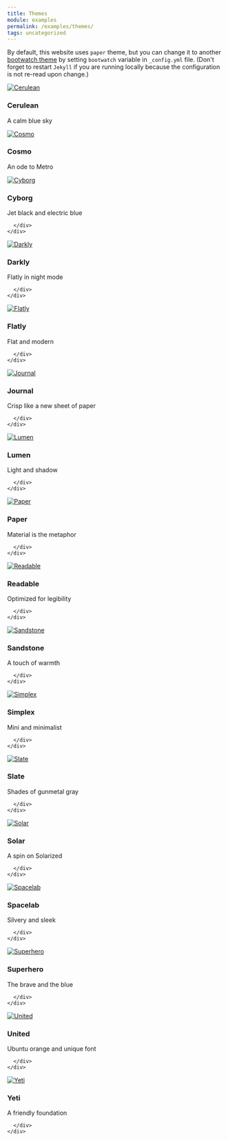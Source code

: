 ```yaml
---
title: Themes
module: examples
permalink: /examples/themes/
tags: uncategorized
---
```


By default, this website uses `paper` theme, but you can change it to another [bootwatch theme](https://bootswatch.com/3/) by setting
`bootwatch` variable in `_config.yml` file.
(Don't forget to restart `Jekyll` if you are running locally because the configuration is not re-read upon change.)

<div class="row">

  <div class="col-lg-4 col-sm-6">
    <div class="thumbnail">
      <div class="image">
        <a href="#cerulean/"><img src="https://bootswatch.com/3/cerulean/thumbnail.png" class="img-responsive" alt="Cerulean"></a>
      </div>
      <div class="caption">
        <h3>Cerulean</h3>
        <p>A calm blue sky</p>
      </div>
    </div>
  </div>

  <div class="col-lg-4 col-sm-6">
    <div class="thumbnail">
      <div class="image">
        <a href="#cosmo/"><img class="img-responsive" src="https://bootswatch.com/3/cosmo/thumbnail.png" alt="Cosmo"></a>
      </div>
      <div class="caption">
        <h3>Cosmo</h3>
        <p>An ode to Metro</p>
      </div>
    </div>
  </div>

  <div class="col-lg-4 col-sm-6">
    <div class="thumbnail">
      <div class="image">
        <a href="#cyborg/"><img class="img-responsive" src="https://bootswatch.com/3/cyborg/thumbnail.png" alt="Cyborg"></a>
      </div>
      <div class="caption">
        <h3>Cyborg</h3>
        <p>Jet black and electric blue</p>


      </div>
    </div>
  </div>

  <div class="col-lg-4 col-sm-6">
    <div class="thumbnail">
      <div class="image">
        <a href="#darkly/"><img class="img-responsive" src="https://bootswatch.com/3/darkly/thumbnail.png" alt="Darkly"></a>
      </div>
      <div class="caption">
        <h3>Darkly</h3>
        <p>Flatly in night mode</p>


      </div>
    </div>
  </div>

  <div class="col-lg-4 col-sm-6">
    <div class="thumbnail">
      <div class="image">
        <a href="#flatly/"><img class="img-responsive" src="https://bootswatch.com/3/flatly/thumbnail.png" alt="Flatly"></a>
      </div>
      <div class="caption">
        <h3>Flatly</h3>
        <p>Flat and modern</p>


      </div>
    </div>
  </div>

  <div class="col-lg-4 col-sm-6">
    <div class="thumbnail">
      <div class="image">
        <a href="#journal/"><img class="img-responsive" src="https://bootswatch.com/3/journal/thumbnail.png" alt="Journal"></a>
      </div>
      <div class="caption">
        <h3>Journal</h3>
        <p>Crisp like a new sheet of paper</p>


      </div>
    </div>
  </div>

  <div class="col-lg-4 col-sm-6">
    <div class="thumbnail">
      <div class="image">
        <a href="#lumen/"><img src="https://bootswatch.com/3/lumen/thumbnail.png" class="img-responsive" alt="Lumen"></a>
      </div>
      <div class="caption">
        <h3>Lumen</h3>
        <p>Light and shadow</p>


      </div>
    </div>
  </div>

  <div class="col-lg-4 col-sm-6">
    <div class="thumbnail">
      <div class="image">
        <a href="#paper/"><img class="img-responsive" src="https://bootswatch.com/3/paper/thumbnail.png" alt="Paper"></a>
      </div>
      <div class="caption">
        <h3>Paper</h3>
        <p>Material is the metaphor</p>


      </div>
    </div>
  </div>

  <div class="col-lg-4 col-sm-6">
    <div class="thumbnail">
      <div class="image">
        <a href="#readable/"><img class="img-responsive" src="https://bootswatch.com/3/readable/thumbnail.png" alt="Readable"></a>
      </div>
      <div class="caption">
        <h3>Readable</h3>
        <p>Optimized for legibility</p>


      </div>
    </div>
  </div>

  <div class="col-lg-4 col-sm-6">
    <div class="thumbnail">
      <div class="image">
        <a href="#sandstone/"><img src="https://bootswatch.com/3/sandstone/thumbnail.png" class="img-responsive" alt="Sandstone"></a>
      </div>
      <div class="caption">
        <h3>Sandstone</h3>
        <p>A touch of warmth</p>


      </div>
    </div>
  </div>

  <div class="col-lg-4 col-sm-6">
    <div class="thumbnail">
      <div class="image">
        <a href="#simplex/"><img class="img-responsive" src="https://bootswatch.com/3/simplex/thumbnail.png" alt="Simplex"></a>
      </div>
      <div class="caption">
        <h3>Simplex</h3>
        <p>Mini and minimalist</p>


      </div>
    </div>
  </div>

  <div class="col-lg-4 col-sm-6">
    <div class="thumbnail">
      <div class="image">
        <a href="#slate/"><img class="img-responsive" src="https://bootswatch.com/3/slate/thumbnail.png" alt="Slate"></a>
      </div>
      <div class="caption">
        <h3>Slate</h3>
        <p>Shades of gunmetal gray</p>



      </div>
    </div>
  </div>

  <div class="col-lg-4 col-sm-6">
    <div class="thumbnail">
      <div class="image">
        <a href="#solar/"><img class="img-responsive" src="https://bootswatch.com/solar/thumbnail.png" alt="Solar"></a>
      </div>
      <div class="caption">
        <h3>Solar</h3>
        <p>A spin on Solarized</p>


      </div>
    </div>
  </div>

  <div class="col-lg-4 col-sm-6">
    <div class="thumbnail">
      <div class="image">
        <a href="#spacelab/"><img class="img-responsive" src="https://bootswatch.com/3/spacelab/thumbnail.png" alt="Spacelab"></a>
      </div>
      <div class="caption">
        <h3>Spacelab</h3>
        <p>Silvery and sleek</p>


      </div>
    </div>
  </div>

  <div class="col-lg-4 col-sm-6">
    <div class="thumbnail">
      <div class="image">
        <a href="#superhero/"><img class="img-responsive" src="https://bootswatch.com/3/superhero/thumbnail.png" alt="Superhero"></a>
      </div>
      <div class="caption">
        <h3>Superhero</h3>
        <p>The brave and the blue</p>


      </div>
    </div>
  </div>

  <div class="col-lg-4 col-sm-6">
    <div class="thumbnail">
      <div class="image">
        <a href="#united/"><img class="img-responsive" src="https://bootswatch.com/3/united/thumbnail.png" alt="United"></a>
      </div>
      <div class="caption">
        <h3>United</h3>
        <p>Ubuntu orange and unique font</p>


      </div>
    </div>
  </div>

  <div class="col-lg-4 col-sm-6">
    <div class="thumbnail">
      <div class="image">
        <a href="#yeti/"><img class="img-responsive" src="https://bootswatch.com/3/yeti/thumbnail.png" alt="Yeti"></a>
      </div>
      <div class="caption">
        <h3>Yeti</h3>
        <p>A friendly foundation</p>


      </div>
    </div>
  </div>


</div>
